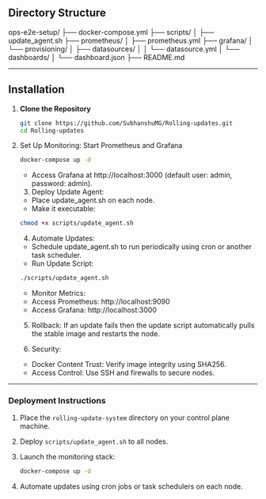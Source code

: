 ## Directory Structure

ops-e2e-setup/
├── docker-compose.yml
├── scripts/
│   ├── update_agent.sh
├── prometheus/
│   ├── prometheus.yml
├── grafana/
│   └── provisioning/
│       ├── datasources/
│       │   └── datasource.yml
│       └── dashboards/
│           └── dashboard.json
├── README.md

---

## Installation

1. **Clone the Repository**
   ```bash
   git clone https://github.com/SubhanshuMG/Rolling-updates.git
   cd Rolling-updates
   ```

2.	Set Up Monitoring: Start Prometheus and Grafana

    ```bash
    docker-compose up -d
    ```


	- Access Grafana at http://localhost:3000 (default user: admin, password: admin).

	3.	Deploy Update Agent:
	- Place update_agent.sh on each node.
	- Make it executable:

    ```bash
    chmod +x scripts/update_agent.sh
    ```

	4.	Automate Updates:
	- Schedule update_agent.sh to run periodically using cron or another task scheduler.
	- Run Update Script:
    ```bash
    ./scripts/update_agent.sh
    ```    
	- Monitor Metrics:
	- Access Prometheus: http://localhost:9090
	- Access Grafana: http://localhost:3000

    5. Rollback: If an update fails then the update script automatically pulls the stable image and restarts the node.

    6. Security:
    - Docker Content Trust: Verify image integrity using SHA256.
	- Access Control: Use SSH and firewalls to secure nodes.
---

### Deployment Instructions

1. Place the `rolling-update-system` directory on your control plane machine.
2. Deploy `scripts/update_agent.sh` to all nodes.
3. Launch the monitoring stack:
   ```bash
   docker-compose up -d
   ```

4.	Automate updates using cron jobs or task schedulers on each node.